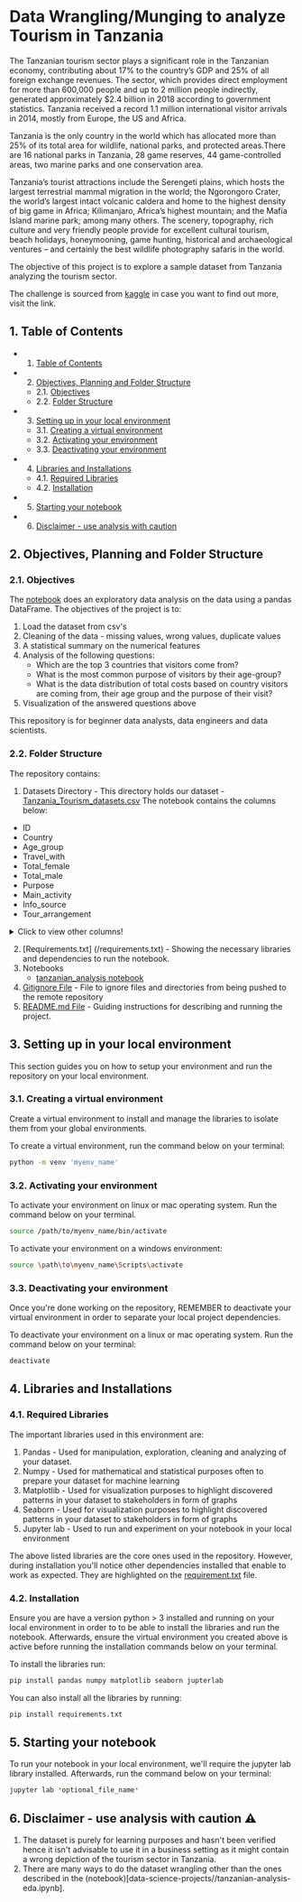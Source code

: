 # Data Wrangling/Munging to analyze Tourism in Tanzania

The Tanzanian tourism sector plays a significant role in the Tanzanian economy, contributing about 17% to the country’s GDP and 25% of all foreign exchange revenues. The sector, which provides direct employment for more than 600,000 people and up to 2 million people indirectly, generated approximately $2.4 billion in 2018 according to government statistics. Tanzania received a record 1.1 million international visitor arrivals in 2014, mostly from Europe, the US and Africa.

Tanzania is the only country in the world which has allocated more than 25% of its total area for wildlife, national parks, and protected areas.There are 16 national parks in Tanzania, 28 game reserves, 44 game-controlled areas, two marine parks and one conservation area.

Tanzania’s tourist attractions include the Serengeti plains, which hosts the largest terrestrial mammal migration in the world; the Ngorongoro Crater, the world’s largest intact volcanic caldera and home to the highest density of big game in Africa; Kilimanjaro, Africa’s highest mountain; and the Mafia Island marine park; among many others. The scenery, topography, rich culture and very friendly people provide for excellent cultural tourism, beach holidays, honeymooning, game hunting, historical and archaeological ventures – and certainly the best wildlife photography safaris in the world.

The objective of this project is to explore a sample dataset from Tanzania analyzing the tourism sector.

The challenge is sourced from [kaggle](https://www.kaggle.com/datasets/tevintemu/tanzania-tourism-classification-challenge) in case you want to find out more, visit the link.

## 1. <a name='TableofContents'></a>Table of Contents

<!-- vscode-markdown-toc -->

- 1. [Table of Contents](#TableofContents)
- 2. [Objectives, Planning and Folder Structure](#ObjectivesPlanningandFolderStructure)
  - 2.1. [Objectives](#Objectives)
  - 2.2. [Folder Structure](#FolderStructure)
- 3. [Setting up in your local environment](#Settingupinyourlocalenvironment)
  - 3.1. [Creating a virtual environment](#Creatingavirtualenvironment)
  - 3.2. [Activating your environment](#Activatingyourenvironment)
  - 3.3. [Deactivating your environment](#Deactivatingyourenvironment)
- 4. [Libraries and Installations](#LibrariesandInstallations)
  - 4.1. [Required Libraries](#RequiredLibraries)
  - 4.2. [Installation](#Installation)
- 5. [Starting your notebook](#Startingyournotebook)
- 6. [Disclaimer - use analysis with caution](#Disclaimer-useanalysiswithcaution)

<!-- vscode-markdown-toc-config
	numbering=true
	autoSave=true
	/vscode-markdown-toc-config -->
<!-- /vscode-markdown-toc -->

## 2. <a name='ObjectivesPlanningandFolderStructure'></a>Objectives, Planning and Folder Structure

### 2.1. <a name='Objectives'></a>Objectives

The [notebook](/tanzanian-analysis-eda.ipynb) does an exploratory data analysis on the data using a pandas DataFrame. The objectives of the project is to:

1. Load the dataset from csv's
2. Cleaning of the data - missing values, wrong values, duplicate values
3. A statistical summary on the numerical features
4. Analysis of the following questions:
   - Which are the top 3 countries that visitors come from?
   - What is the most common purpose of visitors by their age-group?
   - What is the data distribution of total costs based on country visitors are coming from, their age group and the purpose of their visit?
5. Visualization of the answered questions above

This repository is for beginner data analysts, data engineers and data scientists.

### 2.2. <a name='FolderStructure'></a>Folder Structure

The repository contains:

1. Datasets Directory - This directory holds our dataset - [Tanzania_Tourism_datasets.csv](/datasets/Tanzania_Tourism_datasets.csv, 'tanzania tourism dataset') The notebook contains the columns below:

- ID
- Country
- Age_group
- Travel_with
- Total_female
- Total_male
- Purpose
- Main_activity
- Info_source
- Tour_arrangement
<details>
<summary>Click to view other columns!</summary>
- Package_transport_int
- Package_accomodation
- Package_food
- Package_transport_tz
- Package_sightseeing
- Package_guided_tour
- Package_insurance
- Night_mainland
- Night_zanzibar
- Payment_mode
- First_trip_tz
- Most_impressing
- Total_cost
</details>

2. [Requirements.txt] (/requirements.txt) - Showing the necessary libraries and dependencies to run the notebook.
3. Notebooks
   - [tanzanian_analysis notebook](tanzanian-analysis-eda.ipynb)
4. [Gitignore File](/.gitignore) - File to ignore files and directories from being pushed to the remote repository
5. [README.md File](/README.md) - Guiding instructions for describing and running the project.

## 3. <a name='Settingupinyourlocalenvironment'></a>Setting up in your local environment

This section guides you on how to setup your environment and run the repository on your local environment.

### 3.1. <a name='Creatingavirtualenvironment'></a>Creating a virtual environment

Create a virtual environment to install and manage the libraries to isolate them from your global environments.

To create a virtual environment, run the command below on your terminal:

```bash
python -m venv 'myenv_name'
```

### 3.2. <a name='Activatingyourenvironment'></a>Activating your environment

To activate your environment on linux or mac operating system. Run the command below on your terminal.

```bash
source /path/to/myenv_name/bin/activate
```

To activate your environment on a windows environment:

```bash
source \path\to\myenv_name\Scripts\activate
```

### 3.3. <a name='Deactivatingyourenvironment'></a>Deactivating your environment

Once you're done working on the repository, REMEMBER to deactivate your virtual environment in order to separate your local project dependencies.

To deactivate your environment on a linux or mac operating system. Run the command below on your terminal:

```bash
deactivate
```

## 4. <a name='LibrariesandInstallations'></a>Libraries and Installations

### 4.1. <a name='RequiredLibraries'></a>Required Libraries

The important libraries used in this environment are:

1. Pandas - Used for manipulation, exploration, cleaning and analyzing of your dataset.
2. Numpy - Used for mathematical and statistical purposes often to prepare your dataset for machine learning
3. Matplotlib - Used for visualization purposes to highlight discovered patterns in your dataset to stakeholders in form of graphs
4. Seaborn - Used for visualization purposes to highlight discovered patterns in your dataset to stakeholders in form of graphs
5. Jupyter lab - Used to run and experiment on your notebook in your local environment

The above listed libraries are the core ones used in the repository. However, during installation you'll notice other dependencies installed that enable to work as expected. They are highlighted on the [requirement.txt](/requirements.txt) file.

### 4.2. <a name='Installation'></a>Installation

Ensure you are have a version python > 3 installed and running on your local environment in order to to be able to install the libraries and run the notebook. Afterwards, ensure the virtual environment you created above is active before running the installation commands below on your terminal.

To install the libraries run:

```bash
pip install pandas numpy matplotlib seaborn jupterlab
```

You can also install all the libraries by running:

```bash
pip install requirements.txt
```

## 5. <a name='Startingyournotebook'></a>Starting your notebook

To run your notebook in your local environment, we'll require the jupyter lab library installed. Afterwards, run the command below on your terminal:

```bash
jupyter lab *optional_file_name*
```

## 6. <a name='Disclaimer-useanalysiswithcaution'></a>Disclaimer - use analysis with caution ⚠️

1. The dataset is purely for learning purposes and hasn't been verified hence it isn't advisable to use it in a business setting as it might contain a wrong depiction of the tourism sector in Tanzania.
2. There are many ways to do the dataset wrangling other than the ones described in the (notebook)[data-science-projects//tanzanian-analysis-eda.ipynb].
